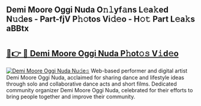 ## Demi Moore Oggi Nuda O𝚗𝚕yf𝚊ns L𝚎a𝚔ed N𝚞𝚍es - Part-fjV P𝚑𝚘tos Vi𝚍𝚎o - H𝚘𝚝 Part L𝚎a𝚔s aBBtx

# <h2><a href="http://kf2tsf.oniu.top/?m=Demi+Moore+Oggi+Nuda">🔗👉 🔴 Demi Moore Oggi Nuda P𝚑ot𝚘𝚜 V𝚒d𝚎o</a></h2>

[![Demi Moore Oggi Nuda Nu𝚍e𝚜](https://i.imgur.com/0qMVB7G.gif)](http://kf2tsf.oniu.top/?m=Demi+Moore+Oggi+Nuda)
Web-based performer and digital artist Demi Moore Oggi Nuda, acclaimed for sharing dance and lifestyle ideas through solo and collaborative dance acts and short films. Dedicated community organizer Demi Moore Oggi Nuda, celebrated for their efforts to bring people together and improve their community.  
